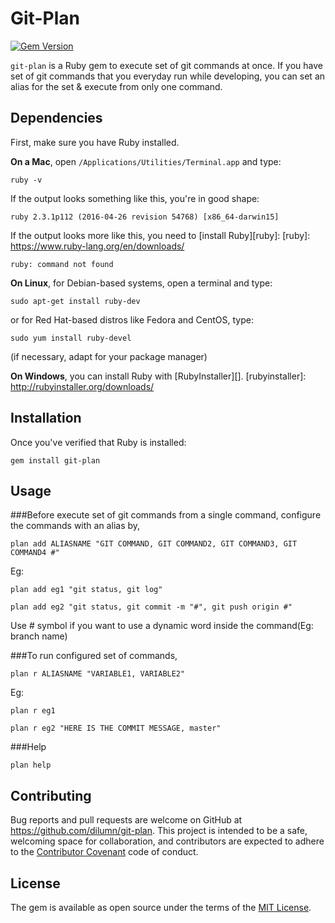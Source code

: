 # Git-Plan
[![Gem Version](https://img.shields.io/gem/v/git-plan.svg)][gem]

[gem]: https://rubygems.org/gems/git-plan

`git-plan` is a Ruby gem to execute set of git commands at once. If you have set of git commands that you everyday run while developing, you can set an alias for the set & execute from only one command.

## Dependencies
First, make sure you have Ruby installed.

**On a Mac**, open `/Applications/Utilities/Terminal.app` and type:

    ruby -v

If the output looks something like this, you're in good shape:

    ruby 2.3.1p112 (2016-04-26 revision 54768) [x86_64-darwin15]

If the output looks more like this, you need to [install Ruby][ruby]:
[ruby]: https://www.ruby-lang.org/en/downloads/

    ruby: command not found

**On Linux**, for Debian-based systems, open a terminal and type:

    sudo apt-get install ruby-dev

or for Red Hat-based distros like Fedora and CentOS, type:

    sudo yum install ruby-devel

(if necessary, adapt for your package manager)

**On Windows**, you can install Ruby with [RubyInstaller][].
[rubyinstaller]: http://rubyinstaller.org/downloads/

## Installation
Once you've verified that Ruby is installed:

    gem install git-plan

## Usage

###Before execute set of git commands from a single command, configure the commands with an alias by,

`plan add ALIASNAME "GIT COMMAND, GIT COMMAND2, GIT COMMAND3, GIT COMMAND4 #"`

Eg:

`plan add eg1 "git status, git log"`

`plan add eg2 "git status, git commit -m "#", git push origin #"`

Use # symbol if you want to use a dynamic word inside the command(Eg: branch name)


###To run configured set of commands,

`plan r ALIASNAME "VARIABLE1, VARIABLE2"`

Eg:

`plan r eg1`

`plan r eg2 "HERE IS THE COMMIT MESSAGE, master"`

###Help

`plan help`


## Contributing

Bug reports and pull requests are welcome on GitHub at https://github.com/dilumn/git-plan. This project is intended to be a safe, welcoming space for collaboration, and contributors are expected to adhere to the [Contributor Covenant](http://contributor-covenant.org) code of conduct.


## License

The gem is available as open source under the terms of the [MIT License](http://opensource.org/licenses/MIT).


